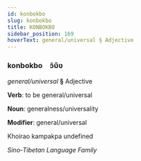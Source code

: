 ```yaml
---
id: konbokbo
slug: konbokbo
title: KONBOKBO
sidebar_position: 169
hoverText: general/universal § Adjective
---
```


### konbokbo&emsp;<span kind="abugida">ɔ̃ʋ̑ʋ</span>

*general/universal* **§** Adjective

**Verb**: to be general/universal

**Noun**: generalness/universality

**Modifier**: general/universal

Khoirao kampakpa undefined

*Sino-Tibetan Language Family*